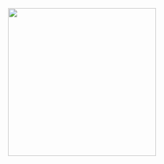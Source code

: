 <div align="center">
 <img src="https://user-images.githubusercontent.com/91760679/180657870-3f611c2f-11f0-4c49-90a9-71fcf827a542.png" height="300px">
</div>


<!--
**guilopreti/guilopreti** is a ✨ _special_ ✨ repository because its `README.md` (this file) appears on your GitHub profile.

Here are some ideas to get you started:

- 🔭 I’m currently working on ...
- 🌱 I’m currently learning ...
- 👯 I’m looking to collaborate on ...
- 🤔 I’m looking for help with ...
- 💬 Ask me about ...
- 📫 How to reach me: ...
- 😄 Pronouns: ...
- ⚡ Fun fact: ...
-->
